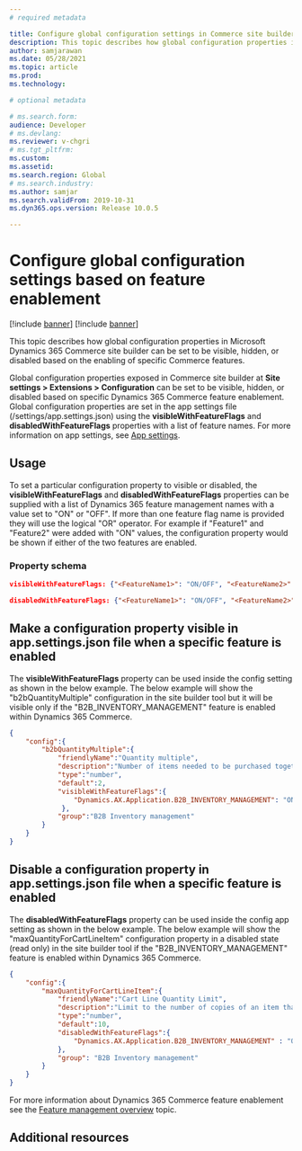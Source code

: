 ```yaml
---
# required metadata

title: Configure global configuration settings in Commerce site builder based on enabled feature
description: This topic describes how global configuration properties in Microsoft Dynamics 365 Commerce site builder can be set to be visible, hidden, or disabled based on the enabling of specific Commerce features.
author: samjarawan
ms.date: 05/28/2021
ms.topic: article
ms.prod: 
ms.technology: 

# optional metadata

# ms.search.form: 
audience: Developer
# ms.devlang: 
ms.reviewer: v-chgri
# ms.tgt_pltfrm: 
ms.custom: 
ms.assetid: 
ms.search.region: Global
# ms.search.industry: 
ms.author: samjar
ms.search.validFrom: 2019-10-31
ms.dyn365.ops.version: Release 10.0.5

---
```


# Configure global configuration settings based on feature enablement

[!include [banner](../includes/banner.md)]
[!include [banner](../includes/preview-banner.md)]

This topic describes how global configuration properties in Microsoft Dynamics 365 Commerce site builder can be set to be visible, hidden, or disabled based on the enabling of specific Commerce features.

Global configuration properties exposed in Commerce site builder at **Site settings \> Extensions \> Configuration** can be set to be visible, hidden, or disabled based on specific Dynamics 365 Commerce feature enablement. Global configuration properties are set in the app settings file (/settings/app.settings.json) using the **visibleWithFeatureFlags** and **disabledWithFeatureFlags** properties with a list of feature names. For more information on app settings, see [App settings](app-settings.md).

## Usage
To set a particular configuration property to visible or disabled, the **visibleWithFeatureFlags** and **disabledWithFeatureFlags** properties can be supplied with a list of Dynamics 365 feature management names with a value set to "ON" or "OFF".  If more than one feature flag name is provided they will use the logical "OR" operator.  For example if "Feature1" and "Feature2" were added with "ON" values, the configuration property would be shown if either of the two features are enabled.

### Property schema

```json
visibleWithFeatureFlags: {"<FeatureName1>": "ON/OFF", "<FeatureName2>": "ON/OFF"}
```

```json
disabledWithFeatureFlags: {"<FeatureName1>": "ON/OFF", "<FeatureName2>": "ON/OFF"}
```

## Make a configuration property visible in app.settings.json file when a specific feature is enabled

The **visibleWithFeatureFlags** property can be used inside the config setting as shown in the below example.  The below example will show the "b2bQuantityMultiple" configuration in the site builder tool but it will be visible only if the "B2B_INVENTORY_MANAGEMENT" feature is enabled within Dynamics 365 Commerce.

```json
{ 
    "config":{ 
        "b2bQuantityMultiple":{
            "friendlyName":"Quantity multiple",
            "description":"Number of items needed to be purchased together",
            "type":"number",
            "default":2,
            "visibleWithFeatureFlags":{
                "Dynamics.AX.Application.B2B_INVENTORY_MANAGEMENT": "ON"
             },
            "group":"B2B Inventory management"
        }
    }
}
```

## Disable a configuration property in app.settings.json file when a specific feature is enabled

The **disabledWithFeatureFlags** property can be used inside the config app setting as shown in the below example.  The below example will show the "maxQuantityForCartLineItem" configuration property in a disabled state (read only) in the site builder tool if the "B2B_INVENTORY_MANAGEMENT" feature is enabled within Dynamics 365 Commerce.

```json
{
    "config":{
        "maxQuantityForCartLineItem":{
            "friendlyName":"Cart Line Quantity Limit",
            "description":"Limit to the number of copies of an item that can be added to a cart line",
            "type":"number",
            "default":10,
            "disabledWithFeatureFlags":{
                "Dynamics.AX.Application.B2B_INVENTORY_MANAGEMENT" : "ON"
            },
            "group": "B2B Inventory management"
        }
    }
}
```

For more information about Dynamics 365 Commerce feature enablement see the [Feature management overview](https://docs.microsoft.com/en-us/dynamics365/fin-ops-core/fin-ops/get-started/feature-management/feature-management-overview?toc=/dynamics365/commerce/toc.json) topic.

## Additional resources



